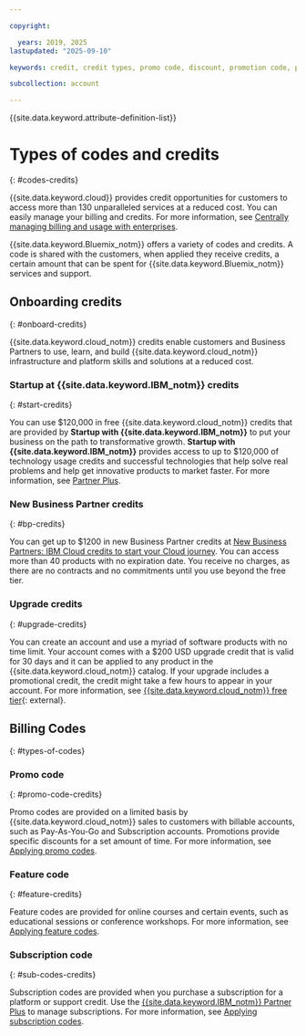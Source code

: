 ```yaml
---

copyright:

  years: 2019, 2025
lastupdated: "2025-09-10"

keywords: credit, credit types, promo code, discount, promotion code, promotional code, redeem promos, feature code, subscription code

subcollection: account

---
```


{{site.data.keyword.attribute-definition-list}}

# Types of codes and credits
{: #codes-credits}

{{site.data.keyword.cloud}} provides credit opportunities for customers to access more than 130 unparalleled services at a reduced cost. You can easily manage your billing and credits. For more information, see [Centrally managing billing and usage with enterprises](/docs/enterprise-management?topic=enterprise-management-enterprise).

{{site.data.keyword.Bluemix_notm}} offers a variety of codes and credits. A code is shared with the customers, when applied they receive credits, a certain amount that can be spent for {{site.data.keyword.Bluemix_notm}} services and support.

## Onboarding credits
{: #onboard-credits}

{{site.data.keyword.cloud_notm}} credits enable customers and Business Partners to use, learn, and build {{site.data.keyword.cloud_notm}} infrastructure and platform skills and solutions at a reduced cost.

### Startup at {{site.data.keyword.IBM_notm}} credits
{: #start-credits}

You can use $120,000 in free {{site.data.keyword.cloud_notm}} credits that are provided by **Startup with {{site.data.keyword.IBM_notm}}** to put your business on the path to transformative growth. **Startup with {{site.data.keyword.IBM_notm}}** provides access to up to $120,000 of technology usage credits and successful technologies that help solve real problems and help get innovative products to market faster. For more information, see [Partner Plus](https://www.ibm.com/partnerplus/isv).

### New Business Partner credits
{: #bp-credits}

You can get up to $1200 in new Business Partner credits at [New Business Partners: IBM Cloud credits to start your Cloud journey](https://www.ibm.com/partnerplus). You can access more than 40 products with no expiration date. You receive no charges, as there are no contracts and no commitments until you use beyond the free tier.


### Upgrade credits
{: #upgrade-credits}

You can create an account and use a myriad of software products with no time limit. Your account comes with a $200 USD upgrade credit that is valid for 30 days and it can be applied to any product in the {{site.data.keyword.cloud_notm}} catalog. If your upgrade includes a promotional credit, the credit might take a few hours to appear in your account. For more information, see [{{site.data.keyword.cloud_notm}} free tier](https://www.ibm.com/products/cloud/free){: external}.

## Billing Codes
{: #types-of-codes}

### Promo code
{: #promo-code-credits}

Promo codes are provided on a limited basis by {{site.data.keyword.cloud_notm}} sales to customers with billable accounts, such as Pay-As-You-Go and Subscription accounts. Promotions provide specific discounts for a set amount of time. For more information, see [Applying promo codes](/docs/account?topic=account-applying-promo-codes).

### Feature code
{: #feature-credits}

Feature codes are provided for online courses and certain events, such as educational sessions or conference workshops. For more information, see [Applying feature codes](/docs/account?topic=account-codes).

### Subscription code
{: #sub-codes-credits}

Subscription codes are provided when you purchase a subscription for a platform or support credit. Use the [{{site.data.keyword.IBM_notm}} Partner Plus](https://www.ibm.com/partnerplus) to manage subscriptions. For more information, see [Applying subscription codes](/docs/account?topic=account-subscription_code).
